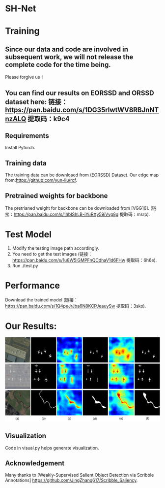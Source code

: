 # SH-Net
# Training
## Since our data and code are involved in subsequent work, we will not release the complete code for the time being.
Please forgive us！
## You can find our results on EORSSD and ORSSD dataset here: 链接：https://pan.baidu.com/s/1DG35rlwtWV8RBJnNTnzALQ 提取码：k9c4 

## Requirements
 Install Pytorch.
## Training data
The training data can be downloaed from [(EORSSD) Dataset](https://github.com/rmcong/EORSSD-dataset).
Our edge map from:https://github.com/yun-liu/rcf.

## Pretrained weights for backbone
The pretrianed weight for backbone can be downloaded from [VGG16].
(链接：https://pan.baidu.com/s/1hbIShLB-iYuRXy59iVvg8g 提取码：msrp).

# Test Model
1) Modify the testing image path accordingly.
2) You need to get the test images (链接：https://pan.baidu.com/s/1u8W5iGMPFnQCdhaV1d6FHw 提取码：6h6e).
3) Run ./test.py

# Performance
Download the trained model 
(链接：https://pan.baidu.com/s/1Q4peJrJba6N8KCPJeauySw 提取码：3sko).

# Our Results:
![alt text](./Visual2.png)
## Visualization

Code in visual.py helps generate visualization.

## Acknowledgement

Many thanks to [Weakly-Supervised Salient Object Detection via Scribble Annotations]  https://github.com/JingZhang617/Scribble_Saliency.





